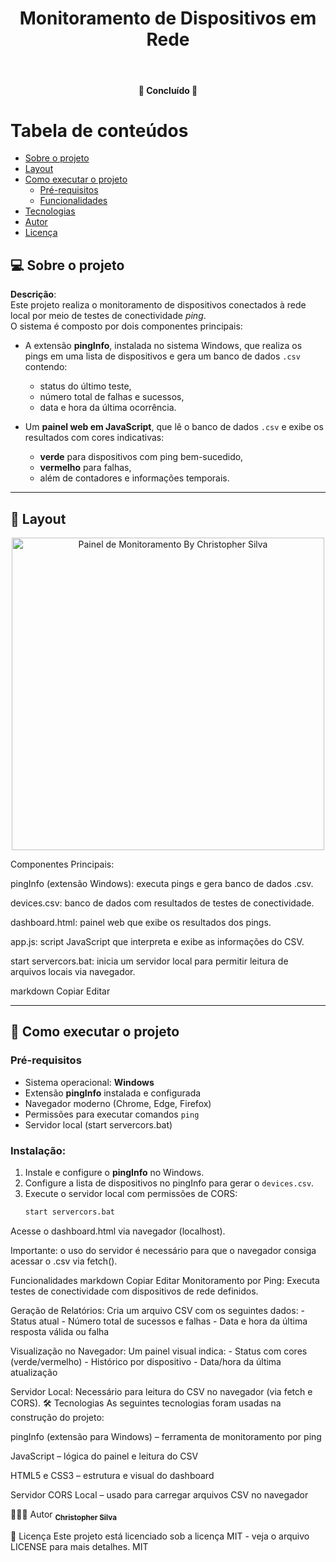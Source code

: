 <h1 align="center">Monitoramento de Dispositivos em Rede</h1>			
<br>
<h4 align="center"> 🚀 Concluído 🚀 </h4>

Tabela de conteúdos
=================
<!--ts-->
   * [Sobre o projeto](#-sobre-o-projeto)
   * [Layout](#-layout)
   * [Como executar o projeto](#-como-executar-o-projeto)
     * [Pré-requisitos](#pré-requisitos)
     * [Funcionalidades](#funcionalidades)
   * [Tecnologias](#-tecnologias)
   * [Autor](#-autor)
   * [Licença](#-licença)
<!--te-->

## 💻 Sobre o projeto

**Descrição**:  
Este projeto realiza o monitoramento de dispositivos conectados à rede local por meio de testes de conectividade *ping*.  
O sistema é composto por dois componentes principais:

- A extensão **pingInfo**, instalada no sistema Windows, que realiza os pings em uma lista de dispositivos e gera um banco de dados `.csv` contendo:
  - status do último teste,
  - número total de falhas e sucessos,
  - data e hora da última ocorrência.

- Um **painel web em JavaScript**, que lê o banco de dados `.csv` e exibe os resultados com cores indicativas:
  - **verde** para dispositivos com ping bem-sucedido,
  - **vermelho** para falhas,
  - além de contadores e informações temporais.

---

## 🎨 Layout

<p align="center" style="display: flex; align-items: flex-start; justify-content: center;">
<img alt="Painel de Monitoramento By Christopher Silva" title="#monitoramento-ping" src="https://i.pinimg.com/564x/61/c2/35/61c235fdc3cb24cf9f931ef30e2d2cc2.jpg" style="width:500px";/>
</p>

Componentes Principais:

pingInfo (extensão Windows): executa pings e gera banco de dados .csv.

devices.csv: banco de dados com resultados de testes de conectividade.

dashboard.html: painel web que exibe os resultados dos pings.

app.js: script JavaScript que interpreta e exibe as informações do CSV.

start servercors.bat: inicia um servidor local para permitir leitura de arquivos locais via navegador.

markdown
Copiar
Editar

---

## 🚀 Como executar o projeto

### Pré-requisitos

- Sistema operacional: **Windows**
- Extensão **pingInfo** instalada e configurada
- Navegador moderno (Chrome, Edge, Firefox)
- Permissões para executar comandos `ping`
- Servidor local (start servercors.bat)

### Instalação:

1. Instale e configure o **pingInfo** no Windows.
2. Configure a lista de dispositivos no pingInfo para gerar o `devices.csv`.
3. Execute o servidor local com permissões de CORS:
   ```bash
   start servercors.bat
Acesse o dashboard.html via navegador (localhost).

Importante: o uso do servidor é necessário para que o navegador consiga acessar o .csv via fetch().

Funcionalidades
markdown
Copiar
Editar
Monitoramento por Ping:
  Executa testes de conectividade com dispositivos de rede definidos.

Geração de Relatórios:
  Cria um arquivo CSV com os seguintes dados:
    - Status atual
    - Número total de sucessos e falhas
    - Data e hora da última resposta válida ou falha

Visualização no Navegador:
  Um painel visual indica:
    - Status com cores (verde/vermelho)
    - Histórico por dispositivo
    - Data/hora da última atualização

Servidor Local:
  Necessário para leitura do CSV no navegador (via fetch e CORS).
🛠 Tecnologias
As seguintes tecnologias foram usadas na construção do projeto:

pingInfo (extensão para Windows) – ferramenta de monitoramento por ping

JavaScript – lógica do painel e leitura do CSV

HTML5 e CSS3 – estrutura e visual do dashboard

Servidor CORS Local – usado para carregar arquivos CSV no navegador

🦸🏻‍♂️ Autor
<sub><b>Christopher Silva</b></sub>



📝 Licença
Este projeto está licenciado sob a licença MIT - veja o arquivo LICENSE para mais detalhes.
MIT
